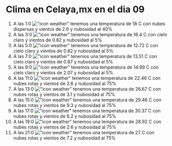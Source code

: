 # Clima en Celaya,mx en el dia 09

1. A las 1:0 !["icon weather"](http://openweathermap.org/img/w/03n.png) tenemos una temperatura de 18 C con nubes dispersas y  vientos de 2.6 y nubosidad al 40%
1. A las 3:0 !["icon weather"](http://openweathermap.org/img/w/01n.png) tenemos una temperatura de 16.4 C con cielo claro y  vientos de 0.82 y nubosidad al 5%
1. A las 5:0 !["icon weather"](http://openweathermap.org/img/w/01n.png) tenemos una temperatura de 12.72 C con cielo claro y  vientos de 0.82 y nubosidad al 5%
1. A las 7:0 !["icon weather"](http://openweathermap.org/img/w/01n.png) tenemos una temperatura de 13.51 C con cielo claro y  vientos de 0.87 y nubosidad al 5%
1. A las 9:0 !["icon weather"](http://openweathermap.org/img/w/01d.png) tenemos una temperatura de 14.99 C con cielo claro y  vientos de 2.07 y nubosidad al 5%
1. A las 11:0 !["icon weather"](http://openweathermap.org/img/w/04d.png) tenemos una temperatura de 22.46 C con nubes rotas y  vientos de 2.6 y nubosidad al 75%
1. A las 13:0 !["icon weather"](http://openweathermap.org/img/w/04d.png) tenemos una temperatura de 26.67 C con nubes rotas y  vientos de 3.1 y nubosidad al 75%
1. A las 15:0 !["icon weather"](http://openweathermap.org/img/w/04d.png) tenemos una temperatura de 29.46 C con nubes rotas y  vientos de 9.3 y nubosidad al 75%
1. A las 17:0 !["icon weather"](http://openweathermap.org/img/w/04d.png) tenemos una temperatura de 30.37 C con nubes rotas y  vientos de 6.2 y nubosidad al 75%
1. A las 19:0 !["icon weather"](http://openweathermap.org/img/w/04d.png) tenemos una temperatura de 28.92 C con nubes rotas y  vientos de 2.6 y nubosidad al 75%
1. A las 21:0 !["icon weather"](http://openweathermap.org/img/w/04n.png) tenemos una temperatura de 27 C con nubes rotas y  vientos de 7.2 y nubosidad al 75%
